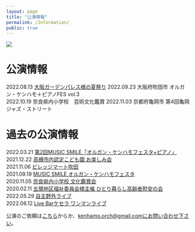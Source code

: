 ```yaml
---
layout: page
title: "公演情報"
permalink: /Information/
public: true
---
```


<img src="{{ site.baseurl }}/assets/kenhamo.jpg" class="profile">

# 公演情報
2022.08.13 [大阪ガーデンパレス様の夏祭り](https://kanhamo.github.io/2022/06/28/activity)
2022.09.23 大阪府吹田市 オルガン・ケンハモ＋ピアノFES vol.3  
2022.10.19 奈良県内小学校　芸術文化鑑賞
2022.11.03 京都府亀岡市 第4回亀岡ジャズ・ストリート
  
# 過去の公演情報
2022.03.21 [第2回MUSIC SMILE「オルガン・ケンハモフェスタ+ピアノ」](https://kanhamo.github.io/2022/03/21/activity)  
2021.12.22 [高槻市内認定こども園 お楽しみ会](https://kanhamo.github.io/2021/12/22/activity)  
2021.11.06 [ビレッジマート吹田](https://kanhamo.github.io/2021/11/06/activity)  
2021.09.19 [MUSIC SMILE オルガン・ケンハモフェスタ](https://kanhamo.github.io/2021/09/19/activity)  
2020.11.05 [奈良県内小学校 文化鑑賞会](https://kanhamo.github.io/2020/11/05/activity)  
2020.02.11 [五領地区福祉委員会様主催 ひとり暮らし高齢者慰安の会](https://kanhamo.github.io/2020/02/11/activity)  
2022.05.29 [自主野外ライブ](https://kanhamo.github.io/2022/05/29/activity)  
2022.06.12 [Live Barケセラ ワンマンライブ](https://kanhamo.github.io/2022/06/12/activity)
  

公演のご依頼は[こちら](https://docs.google.com/forms/d/e/1FAIpQLSeOdIlDB3uChvhrr9F543WjyJz2orR1FHCYdYVnwKcQU6wVcg/viewform)からか、kenhamo.orch@gmail.comにお問い合わせ下さい。